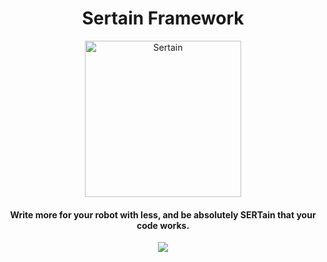 <h1 align="center">Sertain Framework</h1>

<p align="center">
  <img alt="Sertain" src="https://i.imgur.com/almzEhB.png" width="250" />
</p>

<h4 align="center">
  Write more for your robot with less, and be absolutely SERTain that your code works.
</h4>

<p align="center">
    <a href="https://travis-ci.org/sertain/sertain">
        <img src="https://img.shields.io/travis/sertain/sertain/master.svg?style=flat-square" />
    </a>
</p>
